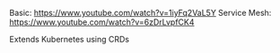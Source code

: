 Basic: https://www.youtube.com/watch?v=1iyFq2VaL5Y
Service Mesh: https://www.youtube.com/watch?v=6zDrLvpfCK4

Extends Kubernetes using CRDs
